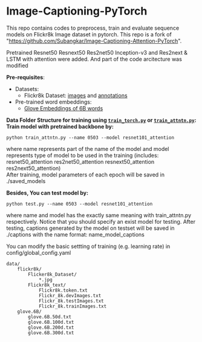 # Image-Captioning-PyTorch
This repo contains codes to preprocess, train and evaluate sequence models on Flickr8k Image dataset in pytorch. This repo is a fork of  "https://github.com/Subangkar/Image-Captioning-Attention-PyTorch".  
  
Pretrained Resnet50 Resnext50 Res2net50 Inception-v3 and Res2next & LSTM with attention were added. And part of the code arcitecture was modified

**Pre-requisites**:
 - Datasets:
    - Flickr8k Dataset: [images](https://github.com/jbrownlee/Datasets/releases/download/Flickr8k/Flickr8k_Dataset.zip) and [annotations](https://github.com/jbrownlee/Datasets/releases/download/Flickr8k/Flickr8k_text.zip)
 - Pre-trained word embeddings:
    - [Glove Embeddings of 6B words](http://nlp.stanford.edu/data/glove.6B.zip)

**Data Folder Structure for training using [`train_torch.py`](train_torch.py) or [`train_attntn.py`](train_attntn.py):**
**Train model with pretrained backbone by:**
```
python train_attntn.py --name 0503 --model resnet101_attention
```
where name represents part of the name of the model and model represents type of model to be used in the training (includes: resnet50_attention res2net50_attention resnext50_attention res2next50_attention)  
After training, model parameters of each epoch will be saved in ./saved_models

**Besides, You can test model by:**
```
python test.py --name 0503 --model resnet101_attention
```
where name and model has the exactly same meaning with train_attntn.py respectively. Notice that you should specify an exist model for testing.
After testing, captions generated by the model on testset will be saved in ./captions with the name format: name_model_captions


You can modify the basic settting of training (e.g. learning rate) in config/global_config.yaml

```
data/
    flickr8k/
        Flicker8k_Dataset/
            *.jpg
        Flickr8k_text/
            Flickr8k.token.txt
            Flickr_8k.devImages.txt
            Flickr_8k.testImages.txt
            Flickr_8k.trainImages.txt
    glove.6B/
        glove.6B.50d.txt
        glove.6B.100d.txt
        glove.6B.200d.txt
        glove.6B.300d.txt
```
